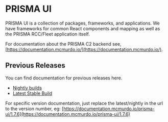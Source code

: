 # PRISMA UI

PRISMA UI is a collection of packages, frameworks, and applications. We have frameworks for common
React components and mapping as well as the PRISMA RCC/Fleet application itself.

For documentation about the PRISMA C2 backend see, [https://documentation.mcmurdo.io/](https://documentation.mcmurdo.io/).

## Previous Releases

You can find documentation for previous releases here.

* [Nightly builds](https://documentation.mcmurdo.io/prisma-ui/nightly)
* [Latest Stable Build](https://documentation.mcmurdo.io/prisma-ui/latest)

For specific version documentation, just replace the latest/nightly in the url to the version number,
eg: [https://documentation.mcmurdo.io/prisma-ui/1.7.6](https://documentation.mcmurdo.io/prisma-ui/1.7.6)
